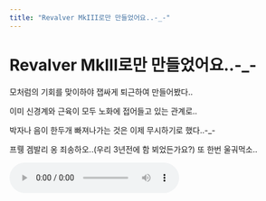 ```yaml
---
title: "Revalver MkIII로만 만들었어요..-_-"
---
```

# Revalver MkIII로만 만들었어요..-_-

모처럼의 기회를 맞이하야 잽싸게 퇴근하여 만들어봤다..

이미 신경계와 근육이 모두 노화에 접어들고 있는 관계로..

박자나 음이 한두개 빠져나가는 것은 이제 무시하기로 했다..-_-

프뤵 겜발리 옹 죄송하오..(우리 3년전에 함 뵈었든가요?) 또 한번 울궈먹소..

![audio](a5b18fdc3ddbbb272421df48be325534.mp3)



